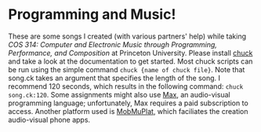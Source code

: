 # Programming and Music!

These are some songs I created (with various partners' help) while taking *COS 314: Computer and Electronic Music through Programming, Performance, and Composition* at Princeton University. Please install [chuck](http://chuck.stanford.edu/doc/) and take a look at the documentation to get started. Most chuck scripts can be run using the simple command `chuck {name of chuck file}`. Note that song.ck takes an argument that specifies the length of the song. I recommend 120 seconds, which results in the following command: `chuck song.ck:120`. Some assignments might also use [Max](https://cycling74.com/products/max), an audio-visual programming language; unfortunately, Max requires a paid subscription to access. Another platform used is [MobMuPlat](http://danieliglesia.com/mobmuplat/doc/index.html), which faciliates the creation audio-visual phone apps. 
